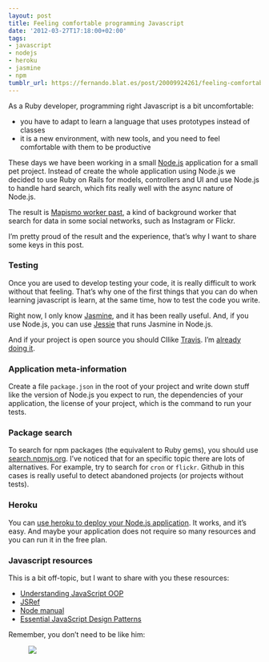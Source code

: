 ```yaml
---
layout: post
title: Feeling comfortable programming Javascript
date: '2012-03-27T17:18:00+02:00'
tags:
- javascript
- nodejs
- heroku
- jasmine
- npm
tumblr_url: https://fernando.blat.es/post/20009924261/feeling-comfortable-programming-javascript
---
```

As a Ruby developer, programming right Javascript is a bit uncomfortable:

- you have to adapt to learn a language that uses prototypes instead of classes
- it is a new environment, with new tools, and you need to feel comfortable with them to be productive

These days we have been working in a small [Node.js](http://nodejs.org/) application for a small pet project. Instead of create the whole application using Node.js we decided to use Ruby on Rails for models, controllers and UI and use Node.js to handle hard search, which fits really well with the async nature of Node.js.

The result is [Mapismo worker past](https://github.com/ferblape/mapismo-worker-past), a kind of background worker that search for data in some social networks, such as Instagram or Flickr.

I’m pretty proud of the result and the experience, that’s why I want to share some keys in this post.

### Testing

Once you are used to develop testing your code, it is really difficult to work without that feeling. That’s why one of the first things that you can do when learning javascript is learn, at the same time, how to test the code you write.

Right now, I only know [Jasmine](http://pivotal.github.com/jasmine/), and it has been really useful. And, if you use Node.js, you can use [Jessie](https://github.com/futuresimple/jessie) that runs Jasmine in Node.js.

And if your project is open source you should CIlike [Travis](http://travis-ci.org/). I’m [already doing it](http://travis-ci.org/#!/ferblape/mapismo-worker-past).

### Application meta-information

Create a file `package.json` in the root of your project and write down stuff like the version of Node.js you expect to run, the dependencies of your application, the license of your project, which is the command to run your tests.

### Package search

To search for npm packages (the equivalent to Ruby gems), you should use [search.npmjs.org](http://search.npmjs.org/). I’ve noticed that for an specific topic there are lots of alternatives. For example, try to search for `cron` or `flickr`. Github in this cases is really useful to detect abandoned projects (or projects without tests).

### Heroku

You can [use heroku to deploy your Node.js application](https://devcenter.heroku.com/articles/nodejs). It works, and it’s easy. And maybe your application does not require so many resources and you can run it in the free plan.

### Javascript resources

This is a bit off-topic, but I want to share with you these resources:

- [Understanding JavaScript OOP](http://killdream.github.com/blog/2011/10/understanding-javascript-oop/index.html)
- [JSRef](http://jsref.64p.org/)
- [Node manual](http://nodejs.org/api/index.html)
- [Essential JavaScript Design Patterns](http://addyosmani.com/resources/essentialjsdesignpatterns/book/#introduction)

Remember, you don’t need to be like him:

[<figure class="tmblr-full" data-orig-height="627" data-orig-width="500"><img src="https://66.media.tumblr.com/7a50aa572676d561a68bcb41f4a2dc2d/aab7239c4c95e9cb-d5/s540x810/20f66cbc380179855472f0ec1419e2b3240ba179.jpg" data-orig-height="627" data-orig-width="500"></figure>](http://troll.me/2012/01/31/the-most-interesting-man-in-the-world/i-dont-awlays-write-javascript-but-when-i-do-i-amke-it-procedural/)
